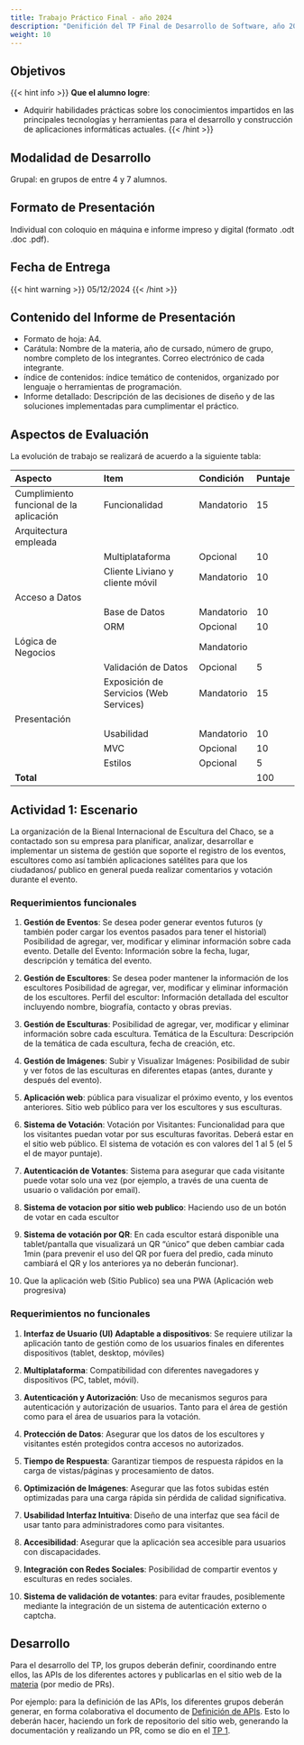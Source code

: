 ```yaml
---
title: Trabajo Práctico Final - año 2024
description: "Denifición del TP Final de Desarrollo de Software, año 2024."
weight: 10
---
```


## Objetivos

{{< hint info >}}
**Que el alumno logre**:

- Adquirir habilidades prácticas sobre los conocimientos impartidos en las principales tecnologías y herramientas para el desarrollo y construcción de aplicaciones informáticas actuales.
  {{< /hint >}}

## Modalidad de Desarrollo

Grupal: en grupos de entre 4 y 7 alumnos.

## Formato de Presentación

Individual con coloquio en máquina e informe impreso y digital (formato .odt .doc .pdf).

## Fecha de Entrega

{{< hint warning >}}
05/12/2024
{{< /hint >}}

## Contenido del Informe de Presentación

- Formato de hoja: A4.
- Carátula: Nombre de la materia, año de cursado, número de grupo, nombre completo de los integrantes. Correo electrónico de cada integrante.
- índice de contenidos: índice temático de contenidos, organizado por lenguaje o herramientas de programación.
- Informe detallado: Descripción de las decisiones de diseño y de las soluciones implementadas para cumplimentar el práctico.

## Aspectos de Evaluación

La evolución de trabajo se realizará de acuerdo a la siguiente tabla:

| Aspecto                                 | Item                                   | Condición  | Puntaje |
| :-------------------------------------- | :------------------------------------- | :--------- | :------ |
| Cumplimiento funcional de la aplicación | Funcionalidad                          | Mandatorio | 15      |
| Arquitectura empleada                   |                                        |            |         |
|                                         | Multiplataforma                        | Opcional   | 10      |
|                                         | Cliente Liviano y cliente móvil        | Mandatorio | 10      |
| Acceso a Datos                          |                                        |            |         |
|                                         | Base de Datos                          | Mandatorio | 10      |
|                                         | ORM                                    | Opcional   | 10      |
| Lógica de Negocios                      |                                        | Mandatorio |         |
|                                         | Validación de Datos                    | Opcional   | 5       |
|                                         | Exposición de Servicios (Web Services) | Mandatorio | 15      |
| Presentación                            |                                        |            |         |
|                                         | Usabilidad                             | Mandatorio | 10      |
|                                         | MVC                                    | Opcional   | 10      |
|                                         | Estilos                                | Opcional   | 5       |
| **Total**                               |                                        |            | 100     |

## Actividad 1: Escenario

La organización de la  Bienal Internacional de Escultura del Chaco, se a contactado son su empresa para planificar, analizar, desarrollar e implementar un sistema de gestión que soporte el registro de los eventos, escultores como así también aplicaciones satélites para que los ciudadanos/ publico en general pueda realizar comentarios y votación durante el evento.

### Requerimientos funcionales

1. **Gestión de Eventos**: Se desea poder generar eventos futuros (y también poder cargar los eventos pasados para tener el historial) Posibilidad de agregar, ver, modificar y eliminar información sobre cada evento. Detalle del Evento: Información sobre la fecha, lugar, descripción y temática del evento.

2. **Gestión de Escultores**: Se desea poder mantener la información de los escultores Posibilidad de agregar, ver, modificar y eliminar información de los escultores. Perfil del escultor: Información detallada del escultor incluyendo nombre, biografía, contacto y obras previas.

3. **Gestión de Esculturas**: Posibilidad de agregar, ver, modificar y eliminar información sobre cada escultura. Temática de la Escultura: Descripción de la temática de cada escultura, fecha de creación, etc.

4. **Gestión de Imágenes**: Subir y Visualizar Imágenes: Posibilidad de subir y ver fotos de las esculturas en diferentes etapas (antes, durante y después del evento).

5. **Aplicación web**: pública para visualizar el próximo evento, y los eventos anteriores. Sitio web público para ver los escultores y sus esculturas.

6. **Sistema de Votación**: Votación por Visitantes: Funcionalidad para que los visitantes puedan votar por sus esculturas favoritas. Deberá estar en el sitio web público. El sistema de votación es con valores del 1 al 5 (el 5 el de mayor puntaje).

7. **Autenticación de Votantes**: Sistema para asegurar que cada visitante puede votar solo una vez (por ejemplo, a través de una cuenta de usuario o validación por email).

8. **Sistema de votacion por sitio web publico**: Haciendo uso de un botón de votar en cada escultor

9. **Sistema de votación por QR**: En cada escultor estará disponible una tablet/pantalla que visualizará un QR “único” que deben cambiar cada 1min (para prevenir el uso del QR por fuera del predio, cada minuto cambiará el QR y los anteriores ya no deberán funcionar).


10. Que la aplicación web (Sitio Publico) sea una PWA (Aplicación web progresiva)

### Requerimientos no funcionales

1. **Interfaz de Usuario (UI) Adaptable a dispositivos**: Se requiere utilizar la aplicación tanto de gestión como de los usuarios finales en diferentes dispositivos (tablet, desktop, móviles)

2. **Multiplataforma**: Compatibilidad con diferentes navegadores y dispositivos (PC, tablet, móvil).

3. **Autenticación y Autorización**: Uso de mecanismos seguros para autenticación y autorización de usuarios. Tanto para el área de gestión como para el área de usuarios para la votación.

4. **Protección de Datos**: Asegurar que los datos de los escultores y visitantes estén protegidos contra accesos no autorizados.

5. **Tiempo de Respuesta**: Garantizar tiempos de respuesta rápidos en la carga de vistas/páginas y procesamiento de datos.

6. **Optimización de Imágenes**: Asegurar que las fotos subidas estén optimizadas para una carga rápida sin pérdida de calidad significativa.

7. **Usabilidad Interfaz Intuitiva**: Diseño de una interfaz que sea fácil de usar tanto para administradores como para visitantes.

8. **Accesibilidad**: Asegurar que la aplicación sea accesible para usuarios con discapacidades.

9. **Integración con Redes Sociales**: Posibilidad de compartir eventos y esculturas en redes sociales.

10. **Sistema de validación de votantes**: para evitar fraudes, posiblemente mediante la integración de un sistema de autenticación externo o captcha.

## Desarrollo

Para el desarrollo del TP, los grupos deberán definir, coordinando entre ellos, las APIs
de los diferentes actores y publicarlas en el sitio web de la [materia](https://github.com/FRRe-DS/FRRe-DS.github.io/) 
(por medio de PRs).

Por ejemplo: para la definición de las APIs, los diferentes grupos deberán generar, en forma
colaborativa el documento de [Definición de APIs](apis). Esto lo deberán hacer, haciendo
un fork de repositorio del sitio web, generando la documentación y realizando un PR, como
se dio en el [TP 1](../tp_01#actividad-3-actividad-práctica-sobre-git-y-github).
